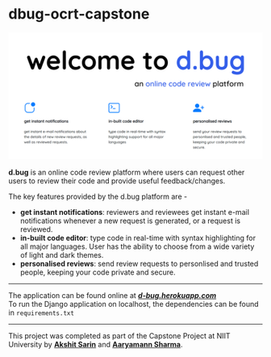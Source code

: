 # dbug-ocrt-capstone
![d.bug features](d.bug-banner.png)<br>

**d.bug** is an online code review platform where users can request
other users to review their code and provide useful feedback/changes.

The key features provided by the d.bug platform are - <br>
- **get instant notifications**: reviewers and reviewees get instant e-mail notifications whenever a new request is generated, or a request is reviewed. 
- **in-built code editor**: type code in real-time with syntax highlighting for all major languages. User has the ability to choose from a wide variety of light and dark themes.
- **personalised reviews**: send review requests to personlised and trusted people, keeping your code private and secure. <br>

---

The application can be found online at ***[d-bug.herokuapp.com](https://d-bug.herokuapp.com)***  <br> 
To run the Django application on localhost, the dependencies can be found in `requirements.txt`

---

This project was completed as part of the Capstone Project at 
NIIT University by **[Akshit Sarin](https://github.com/akshitsarin)** and **[Aaryamann Sharma](https://github.com/Aaryamann171)**. <br>
